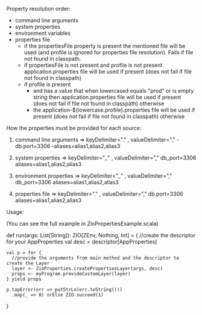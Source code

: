 
Property resolution order:
- command line arguments
- system properties
- environment variables
- properties file
    - if the propertiesFile property is present the mentioned file will be used (and profile is ignored for properties file resolution). Fails if file not found in classpath.
    - if propertiesFile is not present and profile is not present application.properties file will be used if present (does not fail if file not found in classpath)
    - if profile is present
        - and has a value that when lowercased equals "prod" or is empty string then application.properties file will be used if present (does not fail if file not found in classpath) otherwise
        - the application-${lowercase.profile}.properties file will be used if present (does not fail if file not found in classpath) otherwise


How the properties must be provided for each source:

1. command line arguments  => keyDelimiter="." , valueDelimiter="," 
-db.port=3306
-aliases=alias1,alias2,alias3

2. system properties => keyDelimiter="_" , valueDelimiter="," 
db_port=3306
aliases=alias1,alias2,alias3

3. environment properties => keyDelimiter="_" , valueDelimiter="," 
db_port=3306
aliases=alias1,alias2,alias3

4. properties file => keyDelimiter="." , valueDelimiter="," 
db.port=3306
aliases=alias1,alias2,alias3




Usage:

(You can see the full example in ZioPropertiesExample.scala)

def run(args: List[String]): ZIO[ZEnv, Nothing, Int] = {
    //create the descriptor for your AppProperties
    val desc = descriptor[AppProperties]

    val p = for {
      //provide the arguments from main method and the descriptor to create the Layer
      layer <- ZioProperties.createPropertiesLayer(args, desc)
      props <- myProgram.provideCustomLayer(layer)
    } yield props

    p.tapError(err => putStrLn(err.toString()))
      .map(_ => 0) orElse ZIO.succeed(1)
  }

